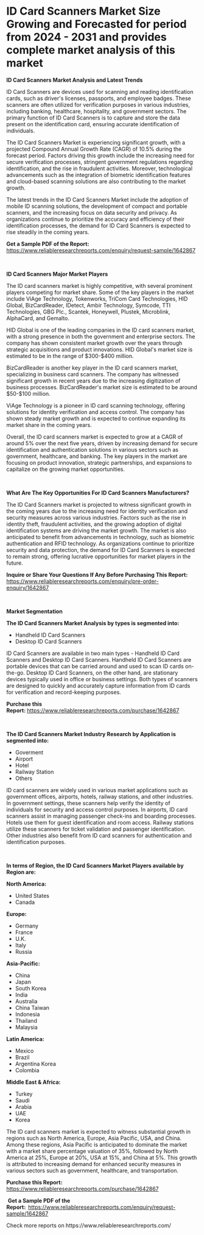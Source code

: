 <p><h1>ID Card Scanners Market Size Growing and Forecasted for period from 2024 - 2031 and provides complete market analysis of this market</h1></p><p><strong>ID Card Scanners Market Analysis and Latest Trends</strong></p>
<p><p>ID Card Scanners are devices used for scanning and reading identification cards, such as driver's licenses, passports, and employee badges. These scanners are often utilized for verification purposes in various industries, including banking, healthcare, hospitality, and government sectors. The primary function of ID Card Scanners is to capture and store the data present on the identification card, ensuring accurate identification of individuals.</p><p>The ID Card Scanners Market is experiencing significant growth, with a projected Compound Annual Growth Rate (CAGR) of 10.5% during the forecast period. Factors driving this growth include the increasing need for secure verification processes, stringent government regulations regarding identification, and the rise in fraudulent activities. Moreover, technological advancements such as the integration of biometric identification features and cloud-based scanning solutions are also contributing to the market growth.</p><p>The latest trends in the ID Card Scanners Market include the adoption of mobile ID scanning solutions, the development of compact and portable scanners, and the increasing focus on data security and privacy. As organizations continue to prioritize the accuracy and efficiency of their identification processes, the demand for ID Card Scanners is expected to rise steadily in the coming years.</p></p>
<p><strong>Get a Sample PDF of the Report:&nbsp;</strong> <a href="https://www.reliableresearchreports.com/enquiry/request-sample/1642867">https://www.reliableresearchreports.com/enquiry/request-sample/1642867</a></p>
<p>&nbsp;</p>
<p><strong>ID Card Scanners Major Market Players</strong></p>
<p><p>The ID card scanners market is highly competitive, with several prominent players competing for market share. Some of the key players in the market include ViAge Technology, Tokenworks, TriCom Card Technologies, HID Global, BizCardReader, IDetect, Ambir Technology, Symcode, TTI Technologies, GBG Plc., Scantek, Honeywell, Plustek, Microblink, AlphaCard, and Gemalto.</p><p>HID Global is one of the leading companies in the ID card scanners market, with a strong presence in both the government and enterprise sectors. The company has shown consistent market growth over the years through strategic acquisitions and product innovations. HID Global's market size is estimated to be in the range of $300-$400 million.</p><p>BizCardReader is another key player in the ID card scanners market, specializing in business card scanners. The company has witnessed significant growth in recent years due to the increasing digitization of business processes. BizCardReader's market size is estimated to be around $50-$100 million.</p><p>ViAge Technology is a pioneer in ID card scanning technology, offering solutions for identity verification and access control. The company has shown steady market growth and is expected to continue expanding its market share in the coming years.</p><p>Overall, the ID card scanners market is expected to grow at a CAGR of around 5% over the next five years, driven by increasing demand for secure identification and authentication solutions in various sectors such as government, healthcare, and banking. The key players in the market are focusing on product innovation, strategic partnerships, and expansions to capitalize on the growing market opportunities.</p></p>
<p>&nbsp;</p>
<p><strong>What Are The Key Opportunities For ID Card Scanners Manufacturers?</strong></p>
<p><p>The ID Card Scanners market is projected to witness significant growth in the coming years due to the increasing need for identity verification and security measures across various industries. Factors such as the rise in identity theft, fraudulent activities, and the growing adoption of digital identification systems are driving the market growth. The market is also anticipated to benefit from advancements in technology, such as biometric authentication and RFID technology. As organizations continue to prioritize security and data protection, the demand for ID Card Scanners is expected to remain strong, offering lucrative opportunities for market players in the future.</p></p>
<p><strong>Inquire or Share Your Questions If Any Before Purchasing This Report:</strong> <a href="https://www.reliableresearchreports.com/enquiry/pre-order-enquiry/1642867">https://www.reliableresearchreports.com/enquiry/pre-order-enquiry/1642867</a></p>
<p>&nbsp;</p>
<p><strong>Market Segmentation</strong></p>
<p><strong>The ID Card Scanners Market Analysis by types is segmented into:</strong></p>
<p><ul><li>Handheld ID Card Scanners</li><li>Desktop ID Card Scanners</li></ul></p>
<p><p>ID Card Scanners are available in two main types - Handheld ID Card Scanners and Desktop ID Card Scanners. Handheld ID Card Scanners are portable devices that can be carried around and used to scan ID cards on-the-go. Desktop ID Card Scanners, on the other hand, are stationary devices typically used in office or business settings. Both types of scanners are designed to quickly and accurately capture information from ID cards for verification and record-keeping purposes.</p></p>
<p><strong>Purchase this Report:&nbsp;</strong><a href="https://www.reliableresearchreports.com/purchase/1642867">https://www.reliableresearchreports.com/purchase/1642867</a></p>
<p>&nbsp;</p>
<p><strong>The ID Card Scanners Market Industry Research by Application is segmented into:</strong></p>
<p><ul><li>Goverment</li><li>Airport</li><li>Hotel</li><li>Railway Station</li><li>Others</li></ul></p>
<p><p>ID card scanners are widely used in various market applications such as government offices, airports, hotels, railway stations, and other industries. In government settings, these scanners help verify the identity of individuals for security and access control purposes. In airports, ID card scanners assist in managing passenger check-ins and boarding processes. Hotels use them for guest identification and room access. Railway stations utilize these scanners for ticket validation and passenger identification. Other industries also benefit from ID card scanners for authentication and identification purposes.</p></p>
<p>&nbsp;</p>
<p><strong>In terms of Region, the ID Card Scanners Market Players available by Region are:</strong></p>
<p>
    <p> <strong> North America: </strong>
        <ul>
            <li>United States</li>
            <li>Canada</li>
        </ul>
        </p> 
    <p> <strong> Europe: </strong>
        <ul>
            <li>Germany</li>
            <li>France</li>
            <li>U.K.</li>
            <li>Italy</li>
            <li>Russia</li>
        </ul>
        </p> 
    <p> <strong> Asia-Pacific: </strong>
        <ul>
            <li>China</li>
            <li>Japan</li>
            <li>South Korea</li>
            <li>India</li>
            <li>Australia</li>
            <li>China Taiwan</li>
            <li>Indonesia</li>
            <li>Thailand</li>
            <li>Malaysia</li>
        </ul>
        </p> 
    <p> <strong> Latin America: </strong>
        <ul>
            <li>Mexico</li>
            <li>Brazil</li>
            <li>Argentina Korea</li>
            <li>Colombia</li>
        </ul>
        </p> 
    <p> <strong> Middle East & Africa: </strong>
        <ul>
            <li>Turkey</li>
            <li>Saudi</li>
            <li>Arabia</li>
            <li>UAE</li>
            <li>Korea</li>
        </ul>
    </p>
    </p>
<p><p>The ID card scanners market is expected to witness substantial growth in regions such as North America, Europe, Asia Pacific, USA, and China. Among these regions, Asia Pacific is anticipated to dominate the market with a market share percentage valuation of 35%, followed by North America at 25%, Europe at 20%, USA at 15%, and China at 5%. This growth is attributed to increasing demand for enhanced security measures in various sectors such as government, healthcare, and transportation.</p></p>
<p><strong>Purchase this Report: </strong><a href="https://www.reliableresearchreports.com/purchase/1642867">https://www.reliableresearchreports.com/purchase/1642867</a></p>
<p>&nbsp;<strong>Get a Sample PDF of the Report:&nbsp;&nbsp;</strong><a href="https://www.reliableresearchreports.com/enquiry/request-sample/1642867">https://www.reliableresearchreports.com/enquiry/request-sample/1642867</a></p>
<p><strong></strong></p>
<p>Check more reports on https://www.reliableresearchreports.com/</p>